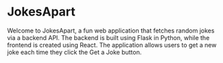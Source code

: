 # JokesApart
Welcome to JokesApart, a fun web application that fetches random jokes via a backend API. The backend is built using Flask in Python, while the frontend is created using React. The application allows users to get a new joke each time they click the Get a Joke button.
